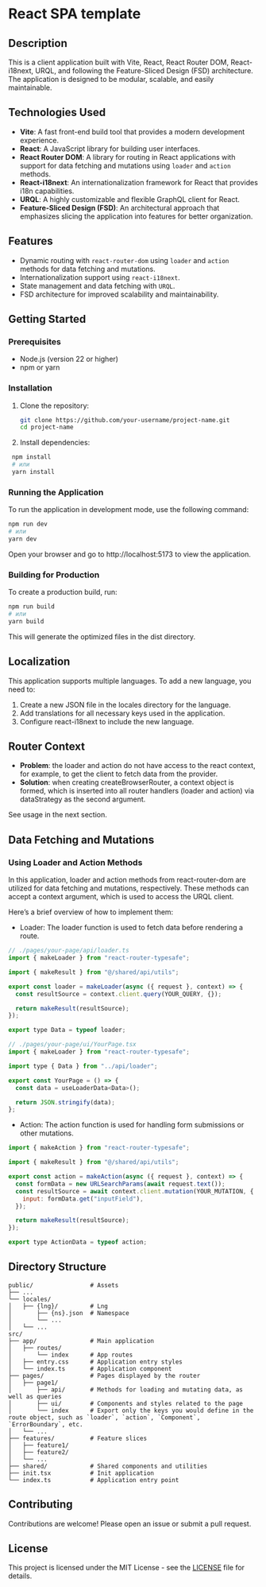 # React SPA template

## Description

This is a client application built with Vite, React, React Router DOM, React-i18next, URQL, and following the Feature-Sliced Design (FSD) architecture. The application is designed to be modular, scalable, and easily maintainable.

## Technologies Used

- **Vite**: A fast front-end build tool that provides a modern development experience.
- **React**: A JavaScript library for building user interfaces.
- **React Router DOM**: A library for routing in React applications with support for data fetching and mutations using `loader` and `action` methods.
- **React-i18next**: An internationalization framework for React that provides i18n capabilities.
- **URQL**: A highly customizable and flexible GraphQL client for React.
- **Feature-Sliced Design (FSD)**: An architectural approach that emphasizes slicing the application into features for better organization.

## Features

- Dynamic routing with `react-router-dom` using `loader` and `action` methods for data fetching and mutations.
- Internationalization support using `react-i18next`.
- State management and data fetching with `URQL`.
- FSD architecture for improved scalability and maintainability.

## Getting Started

### Prerequisites

- Node.js (version 22 or higher)
- npm or yarn

### Installation

1. Clone the repository:
   ```bash
   git clone https://github.com/your-username/project-name.git
   cd project-name
   ```
2. Install dependencies:

```bash
 npm install
 # или
 yarn install
```

### Running the Application

To run the application in development mode, use the following command:

```bash
npm run dev
# или
yarn dev
```

Open your browser and go to http://localhost:5173 to view the application.

### Building for Production

To create a production build, run:

```bash
npm run build
# или
yarn build
```

This will generate the optimized files in the dist directory.

## Localization

This application supports multiple languages. To add a new language, you need to:

1. Create a new JSON file in the locales directory for the language.
2. Add translations for all necessary keys used in the application.
3. Configure react-i18next to include the new language.

## Router Context

- **Problem**: the loader and action do not have access to the react context, for example, to get the client to fetch data from the provider.
- **Solution**: when creating createBrowserRouter, a context object is formed, which is inserted into all router handlers (loader and action) via dataStrategy as the second argument.

See usage in the next section.

## Data Fetching and Mutations

### Using Loader and Action Methods

In this application, loader and action methods from react-router-dom are utilized for data fetching and mutations, respectively. These methods can accept a context argument, which is used to access the URQL client.

Here’s a brief overview of how to implement them:

- Loader: The loader function is used to fetch data before rendering a route.

```javascript
// ./pages/your-page/api/loader.ts
import { makeLoader } from "react-router-typesafe";

import { makeResult } from "@/shared/api/utils";

export const loader = makeLoader(async ({ request }, context) => {
  const resultSource = context.client.query(YOUR_QUERY, {});

  return makeResult(resultSource);
});

export type Data = typeof loader;
```

```javascript
// ./pages/your-page/ui/YourPage.tsx
import { makeLoader } from "react-router-typesafe";

import type { Data } from "../api/loader";

export const YourPage = () => {
  const data = useLoaderData<Data>();

  return JSON.stringify(data);
};
```

- Action: The action function is used for handling form submissions or other mutations.

```javascript
import { makeAction } from "react-router-typesafe";

import { makeResult } from "@/shared/api/utils";

export const action = makeAction(async ({ request }, context) => {
  const formData = new URLSearchParams(await request.text());
  const resultSource = await context.client.mutation(YOUR_MUTATION, {
    input: formData.get("inputField"),
  });

  return makeResult(resultSource);
});

export type ActionData = typeof action;
```

## Directory Structure

```
public/                # Assets
├── ...
└── locales/
│   ├── {lng}/         # Lng
│       ├── {ns}.json  # Namespace
│       └── ...
│   └── ...
src/
├── app/               # Main application
│   ├── routes/
│       └── index      # App routes
│   ├── entry.css      # Application entry styles
│   └── index.ts       # Application component
├── pages/             # Pages displayed by the router
│   ├── page1/
│       ├── api/       # Methods for loading and mutating data, as well as queries
│       ├── ui/        # Components and styles related to the page
│       └── index      # Export only the keys you would define in the route object, such as `loader`, `action`, `Component`, `ErrorBoundary`, etc.
│   └── ...
├── features/          # Feature slices
│   ├── feature1/
│   ├── feature2/
│   └── ...
├── shared/            # Shared components and utilities
├── init.tsx           # Init application
└── index.ts           # Application entry point
```

## Contributing

Contributions are welcome! Please open an issue or submit a pull request.

## License

This project is licensed under the MIT License - see the [LICENSE](LICENSE) file for details.
